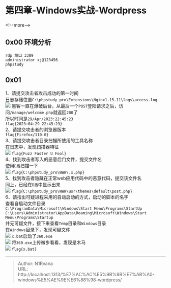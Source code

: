 # 第四章-Windows实战-Wordpress

  
  
&lt;!--more--&gt;  
## 0x00 环境分析  
```  
rdp 端口 3389  
administrator xj@123456  
phpstudy  
```  
## 0x01  
1、请提交攻击者攻击成功的第一时间  
日志存储位置`C:\phpstudy_pro\Extensions\Nginx1.15.11\logs\access.log`  
![](https://picture-1304797147.cos.ap-nanjing.myqcloud.com/picture/202406050009828.png)
黑客一直在爆破后台，从最后一个`POST`登陆请求之后，访问`/manage/welcome.php`就返回`200`了  
所以时间是`29/Apr/2023:22:45:23`  
`flag{2023:04:29 22:45:23}`  
2、请提交攻击者的浏览器版本  
`flag{Firefox/110.0}`  
3、请提交攻击者目录扫描所使用的工具名称  
在日志中，发现扫描器特征  
![](https://picture-1304797147.cos.ap-nanjing.myqcloud.com/picture/202406050013020.png)
`flag{Fuzz Faster U Fool}`  
4、找到攻击者写入的恶意后门文件，提交文件名  
使用`D盾`扫描一下  
![](https://picture-1304797147.cos.ap-nanjing.myqcloud.com/picture/202406050020057.png)
`flag{C:\phpstudy_pro\WWW\.x.php}`  
5、找到攻击者隐藏在正常web应用代码中的恶意代码，提交该文件名  
同上，已经在`D盾`中显示出来  
![](https://picture-1304797147.cos.ap-nanjing.myqcloud.com/picture/202406050021990.png)
`flag{C:\phpstudy_pro\WWW\usr\themes\default\post.php}`  
6、请指出可疑进程采用的自动启动的方式，启动的脚本的名字  
查看自启动文件目录  
`C:\ProgramData\Microsoft\Windows\Start Menu\Programs\StartUp`  
`C:\Users\Administrator\AppData\Roaming\Microsoft\Windows\Start Menu\Programs\Startup`  
并无可疑文件，接下来查看`Temp`目录和`Windows`目录  
在`Windows`目录下，发现可疑文件  
![](https://picture-1304797147.cos.ap-nanjing.myqcloud.com/picture/202406050043177.png)
`x.bat`启动了`360.exe`  
![](https://picture-1304797147.cos.ap-nanjing.myqcloud.com/picture/202406050043541.png)
将`360.exe`上传微步看看，发现是木马  
![](https://picture-1304797147.cos.ap-nanjing.myqcloud.com/picture/202406050045022.png)
`flag{x.bat}`  
  

---

> Author: N1Rvana  
> URL: http://localhost:1313/%E7%AC%AC%E5%9B%9B%E7%AB%A0-windows%E5%AE%9E%E6%88%98-wordpress/  

